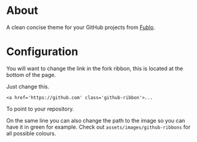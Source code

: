 # About

A clean concise theme for your GitHub projects from [Fublo](http://fublo.net).

# Configuration

You will want to change the link in the fork ribbon, this is located at the bottom of the page.

Just change this.

    <a href='https://github.com' class='github-ribbon'>...

To point to your repository.

On the same line you can also change the path to the image so you can have it in green for example. Check out `assets/images/github-ribbons` for all possible colours.